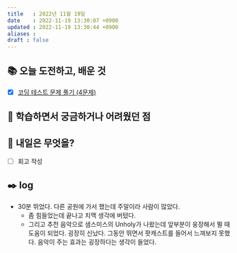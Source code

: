 ```yaml
---
title   : 2022년 11월 19일 
date    : 2022-11-19 13:30:07 +0900
updated : 2022-11-19 13:30:44 +0900
aliases : 
draft : false
---
```


## 📚 오늘 도전하고, 배운 것
- [x] [코딩 테스트 문제 풀기 (4문제)](https://github.com/padosum/algorithm/commit/e7ff30adf92bb519cabcf830c748ad41af16e894)

## 🤔 학습하면서 궁금하거나 어려웠던 점

## 🌅 내일은 무엇을?
- [ ] 회고 작성

## ✒️ log
- 30분 뛰었다. 다른 공원에 가서 했는데 주말이라 사람이 많았다.
	- 좀 힘들었는데 끝나고 치맥 생각에 버텼다.
	- 그리고 추천 음악으로 샘스미스의 Unholy가 나왔는데 앞부분이 웅장해서 뛸 때 도움이 되었다. 굉장히 신났다. 그동안 뛰면서 팟캐스트를 들어서 느껴보지 못했다. 음악이 주는 효과는 굉장하다는 생각이 들었다.